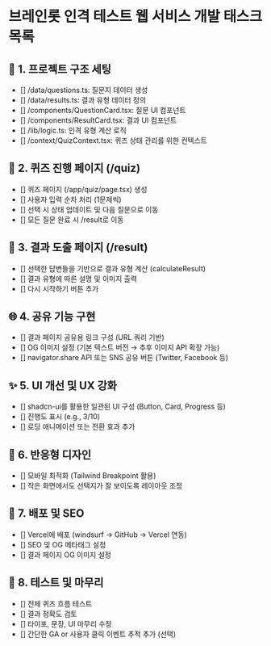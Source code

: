 # 브레인롯 인격 테스트 웹 서비스 개발 태스크 목록

## 📁 1. 프로젝트 구조 세팅

- [] /data/questions.ts: 질문지 데이터 생성
- [] /data/results.ts: 결과 유형 데이터 정의
- [] /components/QuestionCard.tsx: 질문 UI 컴포넌트
- [] /components/ResultCard.tsx: 결과 UI 컴포넌트
- [] /lib/logic.ts: 인격 유형 계산 로직
- [] /context/QuizContext.tsx: 퀴즈 상태 관리를 위한 컨텍스트

## 🧠 2. 퀴즈 진행 페이지 (/quiz)

- [] 퀴즈 페이지 (/app/quiz/page.tsx) 생성
- [] 사용자 입력 순차 처리 (1문제씩)
- [] 선택 시 상태 업데이트 및 다음 질문으로 이동
- [] 모든 질문 완료 시 /result로 이동

## 🧮 3. 결과 도출 페이지 (/result)

- [] 선택한 답변들을 기반으로 결과 유형 계산 (calculateResult)
- [] 결과 유형에 따른 설명 및 이미지 출력
- [] 다시 시작하기 버튼 추가

## 🌐 4. 공유 기능 구현

- [] 결과 페이지 공유용 링크 구성 (URL 쿼리 기반)
- [] OG 이미지 설정 (기본 텍스트 버전 → 추후 이미지 API 확장 가능)
- [] navigator.share API 또는 SNS 공유 버튼 (Twitter, Facebook 등)

## ✨ 5. UI 개선 및 UX 강화

- [] shadcn-ui를 활용한 일관된 UI 구성 (Button, Card, Progress 등)
- [] 진행도 표시 (e.g., 3/10)
- [] 로딩 애니메이션 또는 전환 효과 추가

## 📱 6. 반응형 디자인

- [] 모바일 최적화 (Tailwind Breakpoint 활용)
- [] 작은 화면에서도 선택지가 잘 보이도록 레이아웃 조정

## 🚀 7. 배포 및 SEO

- [] Vercel에 배포 (windsurf → GitHub → Vercel 연동)
- [] SEO 및 OG 메타태그 설정
- [] 결과 페이지 OG 이미지 설정

## 🧪 8. 테스트 및 마무리

- [] 전체 퀴즈 흐름 테스트
- [] 결과 정확도 검토
- [] 타이포, 문장, UI 마무리 수정
- [] 간단한 GA or 사용자 클릭 이벤트 추적 추가 (선택)
